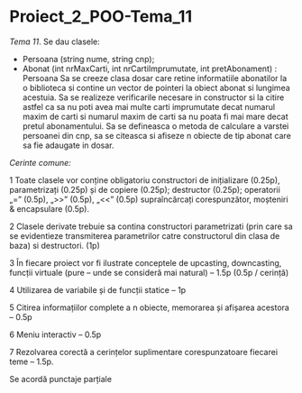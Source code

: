 # Proiect_2_POO-Tema_11

*Tema 11*. Se dau clasele:
- Persoana (string nume, string cnp);
- Abonat (int nrMaxCarti, int nrCartiImprumutate, int pretAbonament) : Persoana
Sa se creeze clasa dosar care retine informatiile abonatilor la o biblioteca si contine un vector de pointeri la obiect abonat si lungimea acestuia.
Sa se realizeze verificarile necesare in constructor si la citire astfel ca sa nu poti avea mai multe carti imprumutate decat numarul maxim de carti si numarul
maxim de carti sa nu poata fi mai mare decat pretul abonamentului. 
Sa se defineasca o metoda de calculare a varstei persoanei din cnp, sa se citeasca si afiseze n obiecte de tip abonat care sa fie adaugate in dosar.

*Cerinte comune:*

1 Toate clasele vor conține obligatoriu constructori de inițializare (0.25p), parametrizați (0.25p) și de copiere (0.25p); destructor (0.25p); operatorii „=” (0.5p), „>>” (0.5p), „<<” (0.5p) supraîncărcați corespunzător,
moșteniri & encapsulare (0.5p).

2 Clasele derivate trebuie sa contina constructori parametrizati (prin care sa se evidentieze transmiterea parametrilor catre constructorul din clasa de baza) si destructori. (1p)

3 În fiecare proiect vor fi ilustrate conceptele de upcasting, downcasting, funcții virtuale (pure – unde se consideră mai natural) – 1.5p (0.5p / cerință)

4 Utilizarea de variabile și de funcții statice – 1p

5 Citirea informațiilor complete a n obiecte, memorarea și afișarea acestora – 0.5p

6 Meniu interactiv – 0.5p

7 Rezolvarea corectă a cerințelor suplimentare corespunzatoare fiecarei
teme – 1.5p.

Se acordă punctaje parțiale
